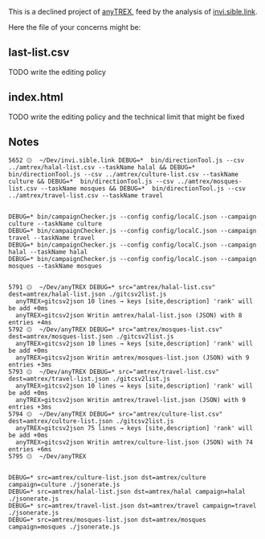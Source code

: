 
This is a declined project of [anyTREX](https://github.com/tracking-exposed/anyTREX), feed by the analysis of [invi.sible.link](https://github.com/vecna/invi.sible.link).

Here the file of your concerns might be:

## last-list.csv

TODO write the editing policy

## index.html


TODO write the editing policy and the technical limit that might be fixed


## Notes

    5652 ۞  ~/Dev/invi.sible.link DEBUG=*  bin/directionTool.js --csv ../amtrex/halal-list.csv --taskName halal && DEBUG=*  bin/directionTool.js --csv ../amtrex/culture-list.csv --taskName culture && DEBUG=*  bin/directionTool.js --csv ../amtrex/mosques-list.csv --taskName mosques && DEBUG=*  bin/directionTool.js --csv ../amtrex/travel-list.csv --taskName travel


    DEBUG=* bin/campaignChecker.js --config config/localC.json --campaign culture --taskName culture
    DEBUG=* bin/campaignChecker.js --config config/localC.json --campaign travel --taskName travel
    DEBUG=* bin/campaignChecker.js --config config/localC.json --campaign halal --taskName halal
    DEBUG=* bin/campaignChecker.js --config config/localC.json --campaign mosques --taskName mosques


    5791 ۞  ~/Dev/anyTREX DEBUG=* src="amtrex/halal-list.csv" dest=amtrex/halal-list.json ./gitcsv2list.js 
      anyTREX»gitcsv2json 10 lines → keys [site,description] 'rank' will be add +0ms
      anyTREX»gitcsv2json Writin amtrex/halal-list.json (JSON) with 8 entries +4ms
    5792 ۞  ~/Dev/anyTREX DEBUG=* src="amtrex/mosques-list.csv" dest=amtrex/mosques-list.json ./gitcsv2list.js 
      anyTREX»gitcsv2json 10 lines → keys [site,description] 'rank' will be add +0ms
      anyTREX»gitcsv2json Writin amtrex/mosques-list.json (JSON) with 9 entries +3ms
    5793 ۞  ~/Dev/anyTREX DEBUG=* src="amtrex/travel-list.csv" dest=amtrex/travel-list.json ./gitcsv2list.js 
      anyTREX»gitcsv2json 10 lines → keys [site,description] 'rank' will be add +0ms
      anyTREX»gitcsv2json Writin amtrex/travel-list.json (JSON) with 9 entries +3ms
    5794 ۞  ~/Dev/anyTREX DEBUG=* src="amtrex/culture-list.csv" dest=amtrex/culture-list.json ./gitcsv2list.js 
      anyTREX»gitcsv2json 75 lines → keys [site,description] 'rank' will be add +0ms
      anyTREX»gitcsv2json Writin amtrex/culture-list.json (JSON) with 74 entries +6ms
    5795 ۞  ~/Dev/anyTREX 


    DEBUG=* src=amtrex/culture-list.json dst=amtrex/culture campaign=culture ./jsonerate.js 
    DEBUG=* src=amtrex/halal-list.json dst=amtrex/halal campaign=halal ./jsonerate.js 
    DEBUG=* src=amtrex/travel-list.json dst=amtrex/travel campaign=travel ./jsonerate.js 
    DEBUG=* src=amtrex/mosques-list.json dst=amtrex/mosques campaign=mosques ./jsonerate.js 

